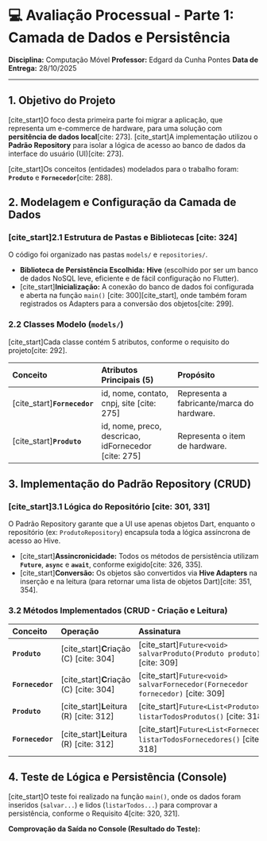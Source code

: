 # 💻 Avaliação Processual - Parte 1: Camada de Dados e Persistência

**Disciplina:** Computação Móvel
**Professor:** Edgard da Cunha Pontes
**Data de Entrega:** 28/10/2025

---

## 1. Objetivo do Projeto

[cite_start]O foco desta primeira parte foi migrar a aplicação, que representa um e-commerce de hardware, para uma solução com **persitência de dados local**[cite: 273]. [cite_start]A implementação utilizou o **Padrão Repository** para isolar a lógica de acesso ao banco de dados da interface do usuário (UI)[cite: 273].

[cite_start]Os conceitos (entidades) modelados para o trabalho foram: **`Produto`** e **`Fornecedor`**[cite: 288].

## 2. Modelagem e Configuração da Camada de Dados

### [cite_start]2.1 Estrutura de Pastas e Bibliotecas [cite: 324]

O código foi organizado nas pastas `models/` e `repositories/`.

* **Biblioteca de Persistência Escolhida:** **Hive** (escolhido por ser um banco de dados NoSQL leve, eficiente e de fácil configuração no Flutter).
* [cite_start]**Inicialização:** A conexão do banco de dados foi configurada e aberta na função `main()` [cite: 300][cite_start], onde também foram registrados os Adapters para a conversão dos objetos[cite: 299].

### 2.2 Classes Modelo (`models/`)

[cite_start]Cada classe contém 5 atributos, conforme o requisito do projeto[cite: 292].

| Conceito | Atributos Principais (5) | Propósito |
| :--- | :--- | :--- |
| [cite_start]**`Fornecedor`** | id, nome, contato, cnpj, site [cite: 275] | Representa a fabricante/marca do hardware. |
| [cite_start]**`Produto`** | id, nome, preco, descricao, idFornecedor [cite: 275] | Representa o item de hardware. |

## 3. Implementação do Padrão Repository (CRUD)

### [cite_start]3.1 Lógica do Repositório [cite: 301, 331]

O Padrão Repository garante que a UI use apenas objetos Dart, enquanto o repositório (ex: `ProdutoRepository`) encapsula toda a lógica assíncrona de acesso ao Hive.

* [cite_start]**Assincronicidade:** Todos os métodos de persistência utilizam **`Future`**, **`async`** e **`await`**, conforme exigido[cite: 326, 335].
* [cite_start]**Conversão:** Os objetos são convertidos via **Hive Adapters** na inserção e na leitura (para retornar uma lista de objetos Dart)[cite: 351, 354].

### 3.2 Métodos Implementados (CRUD - Criação e Leitura)

| Conceito | Operação | Assinatura |
| :--- | :--- | :--- |
| **`Produto`** | [cite_start]**C**riação (C) [cite: 304] | [cite_start]`Future<void> salvarProduto(Produto produto)` [cite: 309] |
| **`Fornecedor`** | [cite_start]**C**riação (C) [cite: 304] | [cite_start]`Future<void> salvarFornecedor(Fornecedor fornecedor)` [cite: 309] |
| **`Produto`** | [cite_start]**L**eitura (R) [cite: 312] | [cite_start]`Future<List<Produto>> listarTodosProdutos()` [cite: 318] |
| **`Fornecedor`** | [cite_start]**L**eitura (R) [cite: 312] | [cite_start]`Future<List<Fornecedor>> listarTodosFornecedores()` [cite: 318] |

## 4. Teste de Lógica e Persistência (Console)

[cite_start]O teste foi realizado na função `main()`, onde os dados foram inseridos (`salvar...`) e lidos (`listarTodos...`) para comprovar a persistência, conforme o Requisito 4[cite: 320, 321].

**Comprovação da Saída no Console (Resultado do Teste):**
